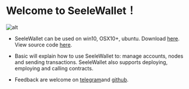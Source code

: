 # Welcome to SeeleWallet！

![alt](imgs/wallet.ico)



- SeeleWallet can be used on win10, OSX10+, ubuntu. Download [here](https://github.com/seeleteam/SeeleWallet/releases/latest). View source code [here](https://github.com/seeleteam/SeeleWallet). 

- Basic will explain how to use SeeleWallet to: manage accounts, nodes and sending transactions. SeeleWallet also supports deploying, employing and calling contracts.
- Feedback are welcome on [telegram](https://t.me/seeletech)and [github](https://github.com/seeleteam/SeeleWallet).



